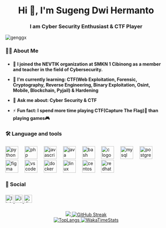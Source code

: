 <h1 align="center">Hi 👋, I'm Sugeng Dwi Hermanto</h1>
<h3 align="center">I am Cyber Security Enthusiast & CTF Player</h3>

<p align="left"> <img src="https://komarev.com/ghpvc/?username=genggx&label=Profile%20views&color=0e75b6&style=flat" alt="genggx" /> </p>

###

<h3 align="left">👩‍💻  About Me</h3>

###

- 🔭 **I joined the NEVTIK organization at SMKN 1 Cibinong as a member and teacher in the field of Cybersecurity.**

- 🌱 **I'm currently learning: CTF(Web Exploitation, Forensic, Cryptography, Reverse Engineering, Binary Exploitation, Osint, Mobile, Blockchain, Pyjail) & Hardening**

- 💬 **Ask me about: Cyber Security & CTF**

- ⚡ **Fun fact: I spend more time playing CTF(Capture The Flag)🚩 than playing games🎮**

<h3 align="left">🛠 Language and tools</h3>

###

<div align="left">
  <img src="https://cdn.jsdelivr.net/gh/devicons/devicon/icons/python/python-original.svg" height="40" alt="python logo"  />
  <img width="12" />
  <img src="https://cdn.jsdelivr.net/gh/devicons/devicon/icons/php/php-original.svg" height="40" alt="php logo"  />
  <img width="12" />
  <img src="https://cdn.jsdelivr.net/gh/devicons/devicon/icons/javascript/javascript-original.svg" height="40" alt="javascript logo"  />
  <img width="12" />
  <img src="https://cdn.jsdelivr.net/gh/devicons/devicon/icons/java/java-original.svg" height="40" alt="java logo"  />
  <img width="12" />
  <img src="https://cdn.jsdelivr.net/gh/devicons/devicon/icons/bash/bash-original.svg" height="40" alt="bash logo"  />
  <img width="12" />
  <img src="https://cdn.jsdelivr.net/gh/devicons/devicon/icons/c/c-original.svg" height="40" alt="c logo"  />
  <img width="12" />
  <img src="https://cdn.jsdelivr.net/gh/devicons/devicon/icons/mysql/mysql-original.svg" height="40" alt="mysql logo"  />
  <img width="12" />
  <img src="https://cdn.jsdelivr.net/gh/devicons/devicon/icons/postgresql/postgresql-original.svg" height="40" alt="postgresql logo"  />
  <img width="12" />
  <img src="https://cdn.jsdelivr.net/gh/devicons/devicon/icons/figma/figma-original.svg" height="40" alt="figma logo"  />
  <img width="12" />
  <img src="https://cdn.jsdelivr.net/gh/devicons/devicon/icons/vscode/vscode-original.svg" height="40" alt="vscode logo"  />
  <img width="12" />
  <img src="https://cdn.jsdelivr.net/gh/devicons/devicon/icons/docker/docker-original.svg" height="40" alt="docker logo"  />
  <img width="12" />
  <img src="https://cdn.jsdelivr.net/gh/devicons/devicon/icons/linux/linux-original.svg" height="40" alt="linux logo"  />
  <img width="12" />
  <img src="https://cdn.jsdelivr.net/gh/devicons/devicon/icons/centos/centos-original.svg" height="40" alt="centos logo"  />
  <img width="12" />
  <img src="https://cdn.jsdelivr.net/gh/devicons/devicon/icons/redhat/redhat-original.svg" height="40" alt="redhat logo"  />
</div>

###

<h3 align="left">🔗 Social</h3>

###

<div align="left">
  <a href="https://www.linkedin.com/in/sugeng-dwi-hermanto/" target="_blank">
    <img src="https://img.shields.io/static/v1?message=LinkedIn&logo=linkedin&label=&color=0077B5&logoColor=white&labelColor=&style=for-the-badge" height="25" alt="linkedin logo"  />
  </a>
  <a href="https://www.instagram.com/genggx__" target="_blank">
    <img src="https://img.shields.io/static/v1?message=Instagram&logo=instagram&label=&color=E4405F&logoColor=white&labelColor=&style=for-the-badge" height="25" alt="instagram logo"  />
  </a>
  <a href="https://discord.gg/pPAKvxU5" target="_blank">
    <img src="https://img.shields.io/static/v1?message=Discord&logo=discord&label=&color=7289DA&logoColor=white&labelColor=&style=for-the-badge" height="25" alt="discord logo"  />
  </a>
</div>

###

<div align="center">
  <a href="https://github.com/GenggX">
    <img src="https://github-readme-stats.vercel.app/api?username=GenggX&show=prs_merged,prs_merged_percentage&hide=issues&show_icons=true&theme=transparent&hide_border=true&title_color=F8D866&icon_color=5FB3B3&text_color=C5C8C6&rank_icon=default"/>
  </a>
  <a href="https://github.com/GenggX">
    <img src="http://github-readme-streak-stats.herokuapp.com?user=GenggX&theme=tokyonight-duo&hide_border=true&date_format=j%20M%5B%20Y%5D&mode=weekly&fire=E06C75&stroke=BA75E2&ring=F36D6D&currStreakNum=FFAA64&sideNums=8ABEB7&currStreakLabel=F8D866&sideLabels=EBCB8B&dates=81A1C1&excludeDaysLabel=EB0000" alt="GitHub Streak"/>
  </a><br>
  <a href="https://github.com/GenggX">
    <img src="https://github-readme-stats.vercel.app/api/top-langs/?username=GenggX&size_weight=0.5&count_weight=0.5&langs_count=8&layout=compact&theme=transparent&hide_border=true&title_color=F8D866&icon_color=5FB3B3&text_color=C5C8C6&custom_title=Languages%20by%20Percentage" title="Language Statictics" alt="TopLangs"/>
  </a>
  <a href="https://github.com/GenggX">
    <img src="https://github-readme-stats.vercel.app/api/wakatime?username=GenggX&layout=compact&langs_count=8&custom_title=Languages%20by%20Time&theme=transparent&title_color=F8D866&icon_color=5FB3B3&text_color=C5C8C6&hide_border=true" alt="WakaTimeStats"/>
  </a>
</div>
